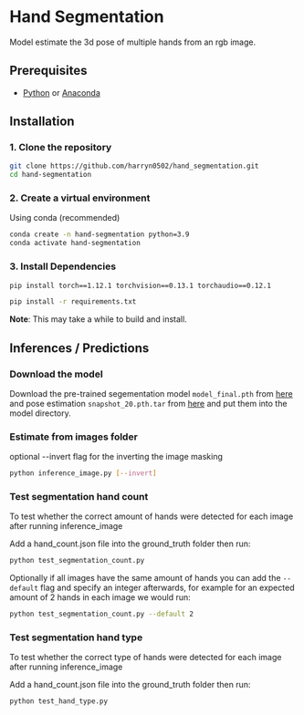 # Hand Segmentation
Model estimate the 3d pose of multiple hands from an rgb image.

## Prerequisites
- [Python](https://www.python.org/) or [Anaconda](https://www.anaconda.com/)

## Installation

### 1. Clone the repository
```bash
git clone https://github.com/harryn0502/hand_segmentation.git
cd hand-segmentation
```

### 2. Create a virtual environment

Using conda (recommended)
```bash
conda create -n hand-segmentation python=3.9
conda activate hand-segmentation
```


### 3. Install Dependencies

```bash
pip install torch==1.12.1 torchvision==0.13.1 torchaudio==0.12.1
```

```bash
pip install -r requirements.txt
```

**Note**: This may take a while to build and install.

## Inferences / Predictions

### Download the model

Download the pre-trained segementation model `model_final.pth` from [here](https://liveuclac.sharepoint.com/:u:/r/sites/comp0031138/Shared%20Documents/General/Segmentation%20Model/model_final.pth?csf=1&web=1&e=lk7j5T) and pose estimation `snapshot_20.pth.tar` from [here](https://drive.google.com/file/d/15Akkzf1AvKm6iKYQGPhBfGLSeF9DPiFZ/view?pli=1) and put them into the model directory.

### Estimate from images folder
optional --invert flag for the inverting the image masking
```bash
python inference_image.py [--invert]
```

### Test segmentation hand count
To test whether the correct amount of hands were detected for each image after running inference_image

Add a hand_count.json file into the ground_truth folder then run:
```bash
python test_segmentation_count.py
```

Optionally if all images have the same amount of hands you can add the `--default` flag and specify an integer afterwards, for example for an expected amount of 2 hands in each image we would run:

```bash
python test_segmentation_count.py --default 2
```

### Test segmentation hand type
To test whether the correct type of hands were detected for each image after running inference_image

Add a hand_count.json file into the ground_truth folder then run:
```bash
python test_hand_type.py
```
